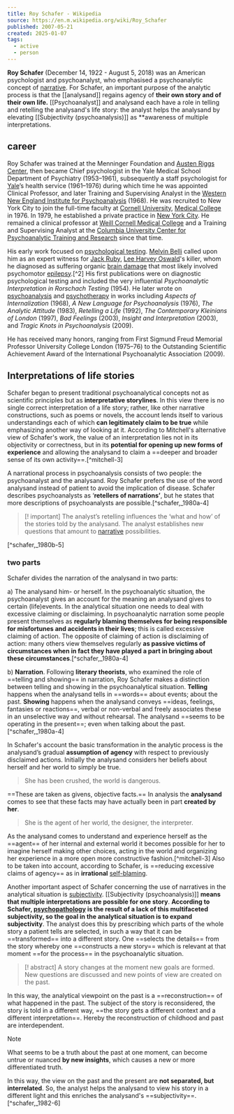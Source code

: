 ```yaml
---
title: Roy Schafer - Wikipedia
source: https://en.m.wikipedia.org/wiki/Roy_Schafer
published: 2007-05-21
created: 2025-01-07
tags:
  - active
  - person
---
```

**Roy Schafer** (December 14, 1922 - August 5, 2018) was an American psychologist and psychoanalyst, who emphasised a psychoanalytic concept of [narrative](https://en.m.wikipedia.org/wiki/Narrative "Narrative"). For Schafer, an important purpose of the analytic process is that the [[analysand]] regains agency of **their own story and of their own life.** [[Psychoanalyst]] and analysand each have a role in telling and retelling the analysand's life story: the analyst helps the analysand by elevating [[Subjectivity (psychoanalysis)]] as **awareness of multiple interpretations.

## career

Roy Schafer was trained at the Menninger Foundation and [Austen Riggs Center](https://en.m.wikipedia.org/wiki/Austen_Riggs_Center "Austen Riggs Center"), then became Chief psychologist in the Yale Medical School Department of Psychiatry (1953–1961), subsequently a staff psychologist for [Yale](https://en.m.wikipedia.org/wiki/Yale "Yale")’s health service (1961–1976) during which time he was appointed Clinical Professor, and later Training and Supervising Analyst in the [Western New England Institute for Psychoanalysis](https://en.m.wikipedia.org/wiki/Western_New_England_Institute_for_Psychoanalysis "Western New England Institute for Psychoanalysis") (1968). He was recruited to New York City to join the full-time faculty at [Cornell University](https://en.m.wikipedia.org/wiki/Cornell_University "Cornell University"), [Medical College](https://en.m.wikipedia.org/wiki/Medical_College "Medical College") in 1976. In 1979, he established a private practice in [New York City](https://en.m.wikipedia.org/wiki/New_York_City "New York City"). He remained a clinical professor at [Weill Cornell Medical College](https://en.m.wikipedia.org/wiki/Weill_Cornell_Medical_College "Weill Cornell Medical College") and a Training and Supervising Analyst at the [Columbia University Center for Psychoanalytic Training and Research](https://en.m.wikipedia.org/wiki/Columbia_University_Center_for_Psychoanalytic_Training_and_Research "Columbia University Center for Psychoanalytic Training and Research") since that time.

His early work focused on [psychological testing](https://en.m.wikipedia.org/wiki/Psychological_testing "Psychological testing"). [Melvin Belli](https://en.m.wikipedia.org/wiki/Melvin_Belli "Melvin Belli") called upon him as an expert witness for [Jack Ruby](https://en.m.wikipedia.org/wiki/Jack_Ruby "Jack Ruby"), [Lee Harvey Oswald](https://en.m.wikipedia.org/wiki/Lee_Harvey_Oswald "Lee Harvey Oswald")'s killer, whom he diagnosed as suffering organic [brain damage](https://en.m.wikipedia.org/wiki/Brain_damage "Brain damage") that most likely involved psychomotor [epilepsy](https://en.m.wikipedia.org/wiki/Epilepsy "Epilepsy").[^2] His first publications were on diagnostic psychological testing and included the very influential *Psychoanalytic Interpretation in Rorschach Testing* (1954). He later wrote on [psychoanalysis](https://en.m.wikipedia.org/wiki/Psychoanalysis "Psychoanalysis") and [psychotherapy](https://en.m.wikipedia.org/wiki/Psychotherapy "Psychotherapy") in works including *Aspects of Internalization* (1968), *A New Language for Psychoanalysis* (1976), *The Analytic Attitude* (1983), *Retelling a Life* (1992), *The Contemporary Kleinians of London* (1997), *Bad Feelings* (2003), *Insight and Interpretation* (2003), and *Tragic Knots in Psychoanalysis* (2009).

He has received many honors, ranging from First Sigmund Freud Memorial Professor University College London (1975–76) to the Outstanding Scientific Achievement Award of the International Psychoanalytic Association (2009).

## Interpretations of life stories

Schafer began to present traditional psychoanalytical concepts not as scientific principles but as **interpretative storylines**. In this view there is no single correct interpretation of a life story; rather, like other narrative constructions, such as poems or novels, the account lends itself to various understandings each of which **can legitimately claim to be true** while emphasizing another way of looking at it. According to Mitchell's alternative view of Schafer's work, the value of an interpretation lies not in its objectivity or correctness, but in its **potential for opening up new forms of experience** and allowing the analysand to claim a ==deeper and broader sense of its own activity==.[^mitchell-3]

A narrational process in psychoanalysis consists of two people: the psychoanalyst and the analysand. Roy Schafer prefers the use of the word analysand instead of patient to avoid the implication of disease. Schafer describes psychoanalysts as ‘**retellers of narrations’**, but he states that more descriptions of psychoanalysts are possible.[^schafer,_1980a-4] 

> [! important]
> The analyst’s retelling influences the ‘what and how’ of the stories told by the analysand. The analyst establishes new questions that amount to [narrative](https://en.m.wikipedia.org/wiki/Narrative "Narrative") possibilities.

[^schafer,_1980b-5]

### two parts 

Schafer divides the narration of the analysand in two parts:

a) The analysand him- or herself. In the psychoanalytic situation, the psychoanalyst gives an account for the meaning an analysand gives to certain (life)events. In the analytical situation one needs to deal with excessive claiming or disclaiming. 
In psychoanalytic narration some people present themselves as **regularly blaming themselves for being responsible for misfortunes and accidents in their lives**; this is called excessive claiming of action. 
The opposite of claiming of action is disclaiming of action: many others view themselves regularly **as passive victims of circumstances when in fact they have played a part in bringing about these circumstances**.[^schafer,_1980a-4]

b) **Narration**. Following **literary theorists**, who examined the role of ==telling and showing== in narration, Roy Schafer makes a distinction between telling and showing in the psychoanalytical situation.
**Telling** happens when the analysand tells in ==words== about events; about the past.
**Showing** happens when the analysand conveys ==ideas, feelings, fantasies or reactions==, verbal or non-verbal and freely associates these in an unselective way and without rehearsal. The analysand ==seems to be operating in the present==; even when talking about the past.[^schafer,_1980a-4]

In Schafer's account the basic transformation in the analytic process is the analysand’s gradual **assumption of agency** with respect to previously disclaimed actions. Initially the analysand considers her beliefs about herself and her world to simply be true.
> She has been crushed, the world is dangerous.

==These are taken as givens, objective facts.== In analysis the **analysand** comes to see that these facts may have actually been in part **created by her**. 
> She is the agent of her world, the designer, the interpreter. 

As the analysand comes to understand and experience herself as the ==agent== of her internal and external world it becomes possible for her to imagine herself making other choices, acting in the world and organizing her experience in a more open more constructive fashion.[^mitchell-3] Also to be taken into account, according to Schafer, is ==reducing excessive claims of agency== as in **irrational** [self-blaming](https://en.m.wikipedia.org/wiki/Blame#Self-blame "Blame").

Another important aspect of Schafer concerning the use of narratives in the analytical situation is [subjectivity](https://en.m.wikipedia.org/wiki/Subjectivity "Subjectivity"). 
[[Subjectivity (psychoanalysis)]] **means that multiple interpretations are possible for one story**.
**According to Schafer, [psychopathology](https://en.m.wikipedia.org/wiki/Psychopathology "Psychopathology") is the result of a lack of this multifaceted subjectivity, so the goal in the analytical situation is to expand subjectivity**. 
The analyst does this by prescribing which parts of the whole story a patient tells are selected, in such a way that it can be ==transformed== into a different story.
One ==selects the details== from the story whereby one ==constructs a new story== which is relevant at that moment ==for the process== in the psychoanalytic situation.
> [! abstract] A story changes at the moment new goals are formed. New questions are discussed and new points of view are created on the past.

In this way, the analytical viewpoint on the past is a ==reconstruction== of what happened in the past. The subject of the story is reconsidered, the story is told in a different way, ==the story gets a different context and a different interpretation==. Hereby the reconstruction of childhood and past are interdependent. 
> [!NOTE]
> What seems to be a truth about the past at one moment, can become untrue or nuanced **by new insights**, which causes a new or more differentiated truth.

In this way, the view on the past and the present are **not separated, but interrelated**. 
So, the analyst helps the analysand to view his story in a different light and this enriches the analysand's ==subjectivity==.[^schafer,_1982-6]

